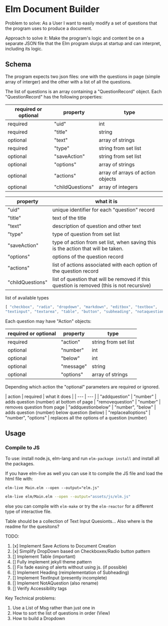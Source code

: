# Elm Document Builder

Problem to solve: 
As a User I want to easily modify a set of questions that the program uses to produce a document. 

Approach to solve it:
Make the program's logic and content be on a separate JSON file that the Elm program slurps at startup and can interpret, including its logic. 

## Schema
The program expects two json files: one with the questions in page (simple array of interger) and the other with a list of all the questions. 

The list of questions is an array containing a "QuestionRecord" object. Each "QuestionRecord" has the following properties:

| required or optional | property | type |
| --- | --- | --- |
|    required | "uid"            | int
|    required | "title"          | string 
|    optional | "text"           | array of strings
|    required | "type"           | string from set list
|    optional | "saveAction"     | string from set list
|    optional | "options"        | array of strings
|    optional | "actions"        | array of arrays of action objects
|    optional | "childQuestions" | array of integers

| property | what it is |
| --- | --- |
| "uid"            | unique identifier for each "question" record
| "title"          | text of the title
| "text"           | description of question and other text
| "type"           | type of question from set list
| "saveAction"     | type of action from set list, when saving this is the action that will be taken.
| "options"        | options of the question record
| "actions"        | list of actions associated with each option of the question record
| "childQuestions" | list of question that will be removed if this question is removed (this is not recursive)

list of available types 
```javascript
[ "checkbox", "radio", "dropdown", "markdown", "editbox", "textbox", 
"textinput", "textarea", "table", "button", "subheading", "notaquestion" ]
```
Each question may have "Action" objects:

| required or optional | property | type |
| --- | --- | --- |
| required | "action"  | string from set list
| optional | "number"  | int 
| optional | "below"   | int  
| optional | "message" | string 
| optional | "options" | array of strings

Depending which action the "optional" parameters are required or ignored. 

| action | required | what it does |
| --- | --- |
| "addquestion"       | "number"            | adds question (number) at bottom of page
| "removequestion"    | "number"            | removes question from page
| "addquestionbelow"  | "number", "below"   | adds question (number) below question (below)
| "replacealloptions" | "number", "options" | replaces all the options of a question (number)



## Usage

### Compile to JS

To use: install node.js, elm-lang and run `elm-package install` and install all the packages.

If you have elm-live as well you can use it to compile the JS file and load the html file with: 

`elm-live Main.elm --open --output="elm.js"` 

```bash
elm-live elm/Main.elm --open --output="assets/js/elm.js"
```

else you can compile with `elm-make` or try the `elm-reactor` for a different type of interactive file.


Table should be a collection of Text Input Quesionts...
Also where is the readme for the quesitons?

TODO:
1. [x] Implement Save Actions to Document Creation 
1. [x] Simplify DropDown based on Checkboxex/Radio button pattern 
4. [] Implement Table (important)
1. [] Fully implement jekyll theme pattern
2. [] Fix fade easing of alerts without using js. (if possible)
3. [] Implement Heading (reimplementation of Subheading)
5. [] Implement TextInput (presently incomplete)
6. [] Implement NotAQuestion (also rename) 
7. [] Verify Accessibility tags

Key Technical problems:
1. Use a List of Msg rather than just one in 
2. How to sort the list of questions in order (View)
3. How to build a Dropdown